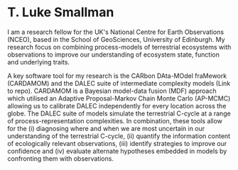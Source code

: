 # T. Luke Smallman

I am a research fellow for the UK's National Centre for Earth Observations (NCEO), based in the School of GeoSciences, University of Edinburgh.
My research focus on combining process-models of terrestrial ecosystems with observations to improve our understanding of ecosystem state, function and underlying traits.

A key software tool for my research is the CARbon DAta-MOdel fraMework (CARDAMOM) and the DALEC suite of intermediate complexity models (Link to repo). CARDAMOM is a Bayesian model-data fusion (MDF) approach which utilised an Adaptive Proposal-Markov Chain Monte Carlo (AP-MCMC) allowing us to calibrate DALEC independently for every location across the globe. The DALEC suite of models simulate the terrestrial C-cycle at a range of process-representation complexities. In combination, these tools allow for the (i) diagnosing where and when we are most uncertain in our understanding of the terrestrial C-cycle, (ii) quantify the information content of ecologically relevant observations, (iii) identify strategies to improve our confidence and (iv) evaluate alternate hypotheses embedded in models by confronting them with observations.
